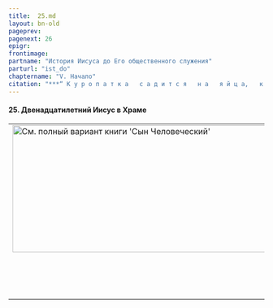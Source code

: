 ```yaml
---
title:  25.md 
layout: bn-old
pageprev: 
pagenext: 26
epigr: 
frontimage: 
partname: "История Иисуса до Его общественного служения"
parturl: "ist_do"
chaptername: "V. Начало"
citation: "***“ К у р о п а т к а   с а д и т с я   н а   я й ц а,   к о т о р ы х   н е   н е с л а;   т а к о в   п р и о б р е т а ю щ и й   б о г а т с т в о   н е п р а в д о ю:   о н   о с т а в и т   е г о   н а   п о л о в и н е   д н е й   с в о и х,   и   г л у п ц о м   о с т а н е т с я   п р и   к о н ц е   с в о е м ”*<br>   (Иер.17:11).**"
---
```


#### 25\. Двенадцатилетний Иисус в Храме

<table>
<colgroup>
<col style="width: 100%" />
</colgroup>
<tbody>
<tr class="odd">
<td><a href="archiv_p.htm"><img src="img/poln_var.jpg" width="750" height="250" alt="См. полный вариант книги &#39;Сын Человеческий&#39;" /></a>
<p>       </p>
<p> </p></td>
</tr>
</tbody>
</table>


